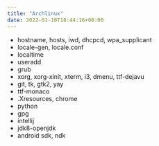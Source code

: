 ```yaml
---
title: "Archlinux"
date: 2022-01-10T18:44:16+08:00
---
```


- hostname, hosts, iwd, dhcpcd, wpa_supplicant
- locale-gen, locale.conf
- localtime
- useradd
- grub
- xorg, xorg-xinit, xterm, i3, dmenu, ttf-dejavu
- git, tk, gtk2, yay
- ttf-monaco
- .Xresources, chrome
- python
- gpg
- intellij
- jdk8-openjdk
- android sdk, ndk

